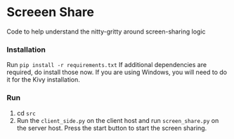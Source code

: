 # Screeen Share
Code to help understand the nitty-gritty around screen-sharing logic
### Installation
Run `pip install -r requirements.txt`
If additional dependencies are required, do install those now. If you are using Windows, you will need to do it for the Kivy installation.
### Run
1. cd `src`
2. Run the `client_side.py` on the client host and run `screen_share.py` on the server host.
Press the start button to start the screen sharing.
